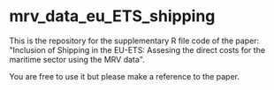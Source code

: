 # mrv_data_eu_ETS_shipping
This is the repository for the supplementary R file code of the paper:
"Inclusion of Shipping in the EU-ETS: Assesing the direct costs for the maritime sector using the MRV data".

You are free to use it but please make a reference to the paper.
